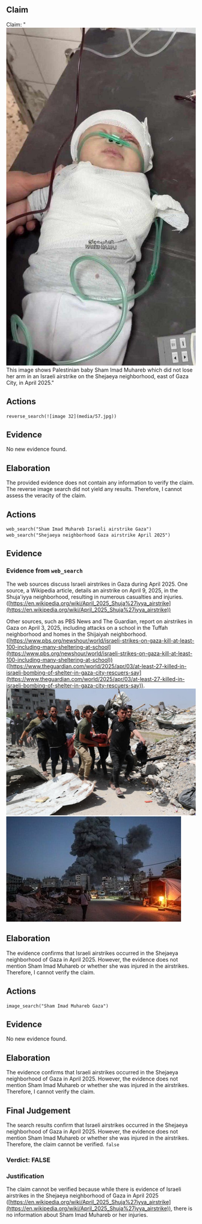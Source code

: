 ## Claim
Claim: "![image 32](media/57.jpg) This image shows Palestinian baby Sham Imad Muhareb which did not lose her arm in an Israeli airstrike on the Shejaeya neighborhood, east of Gaza City, in April 2025."

## Actions
```
reverse_search(![image 32](media/57.jpg))
```

## Evidence
No new evidence found.

## Elaboration
The provided evidence does not contain any information to verify the claim. The reverse image search did not yield any results. Therefore, I cannot assess the veracity of the claim.


## Actions
```
web_search("Sham Imad Muhareb Israeli airstrike Gaza")
web_search("Shejaeya neighborhood Gaza airstrike April 2025")
```

## Evidence
### Evidence from `web_search`
The web sources discuss Israeli airstrikes in Gaza during April 2025. One source, a Wikipedia article, details an airstrike on April 9, 2025, in the Shuja'iyya neighborhood, resulting in numerous casualties and injuries. ([https://en.wikipedia.org/wiki/April_2025_Shuja%27iyya_airstrike](https://en.wikipedia.org/wiki/April_2025_Shuja%27iyya_airstrike))

Other sources, such as PBS News and The Guardian, report on airstrikes in Gaza on April 3, 2025, including attacks on a school in the Tuffah neighborhood and homes in the Shijaiyah neighborhood. ([https://www.pbs.org/newshour/world/israeli-strikes-on-gaza-kill-at-least-100-including-many-sheltering-at-school](https://www.pbs.org/newshour/world/israeli-strikes-on-gaza-kill-at-least-100-including-many-sheltering-at-school)) ([https://www.theguardian.com/world/2025/apr/03/at-least-27-killed-in-israeli-bombing-of-shelter-in-gaza-city-rescuers-say](https://www.theguardian.com/world/2025/apr/03/at-least-27-killed-in-israeli-bombing-of-shelter-in-gaza-city-rescuers-say)). ![image 5386](media/2025-08-23_01-38-1755913115-563248.jpg) ![image 5389](media/2025-08-23_01-38-1755913121-234984.jpg)


## Elaboration
The evidence confirms that Israeli airstrikes occurred in the Shejaeya neighborhood of Gaza in April 2025. However, the evidence does not mention Sham Imad Muhareb or whether she was injured in the airstrikes. Therefore, I cannot verify the claim.


## Actions
```
image_search("Sham Imad Muhareb Gaza")
```

## Evidence
No new evidence found.

## Elaboration
The evidence confirms that Israeli airstrikes occurred in the Shejaeya neighborhood of Gaza in April 2025. However, the evidence does not mention Sham Imad Muhareb or whether she was injured in the airstrikes. Therefore, I cannot verify the claim.


## Final Judgement
The search results confirm that Israeli airstrikes occurred in the Shejaeya neighborhood of Gaza in April 2025. However, the evidence does not mention Sham Imad Muhareb or whether she was injured in the airstrikes. Therefore, the claim cannot be verified. `false`

### Verdict: FALSE

### Justification
The claim cannot be verified because while there is evidence of Israeli airstrikes in the Shejaeya neighborhood of Gaza in April 2025 ([https://en.wikipedia.org/wiki/April_2025_Shuja%27iyya_airstrike](https://en.wikipedia.org/wiki/April_2025_Shuja%27iyya_airstrike)), there is no information about Sham Imad Muhareb or her injuries.
